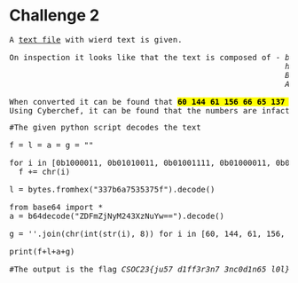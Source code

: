 # Challenge 2

<pre>
A <a href = "https://github.com/JustAnAverageGuy/literate-octo-fiesta/blob/main/challenge_2/encoded.txt">text file</a> with wierd text is given.

On inspection it looks like that the text is composed of - <i>binary</i>     -  <b>01000011 01010011 01001111 01000011 00110010</b>
                                                           <i>hex string</i> -  <b>33 7b 6a 75 35 37 5f</b>
                                                           <i>Base64</i>     -  <b>ZDFmZjNyM243XzNuYw==</b>
                                                           <i>ASCII</i>      -  <b>60 144 61 156 66 65 137 154 60 154 175</b>

When converted it can be found that <mark><b>60 144 61 156 66 65 137 154 60 154 175</b></mark> are not ASCII values.
Using Cyberchef, it can be found that the numbers are infact octal numbers.
</pre>

<pre>
#The given python script decodes the text

f = l = a = g = ""

for i in [0b1000011, 0b01010011, 0b01001111, 0b01000011, 0b00110010]:
  f += chr(i)

l = bytes.fromhex("337b6a7535375f").decode()

from base64 import *
a = b64decode("ZDFmZjNyM243XzNuYw==").decode()

g = ''.join(chr(int(str(i), 8)) for i in [60, 144, 61, 156, 66, 65, 137, 154, 60, 154, 175])

print(f+l+a+g)

#The output is the flag <i>CSOC23{ju57_d1ff3r3n7_3nc0d1n65_l0l}</i>
</pre>
